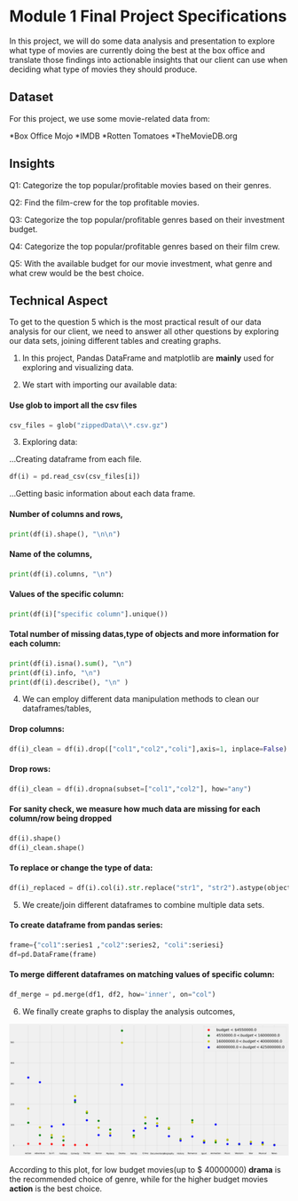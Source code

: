 # Module 1 Final Project Specifications

In this project, we will do some data analysis and presentation to explore what type of movies are currently doing the best at the box office and translate those findings into actionable insights that our client can use when deciding what type of movies they should produce.


## Dataset

For this project, we use some movie-related data from:

*Box Office Mojo
*IMDB
*Rotten Tomatoes
*TheMovieDB.org


## Insights

Q1: Categorize the top popular/profitable movies based on their genres.

Q2: Find the film-crew for the top profitable movies.

Q3: Categorize the top popular/profitable genres based on their investment budget.

Q4: Categorize the top popular/profitable genres based on their film crew.

Q5: With the available budget for our movie investment, what genre and what crew would be the best choice.


## Technical Aspect

To get to the question 5 which is the most practical result of our data analysis for our client, we need to answer all other questions by exploring our data sets, joining different tables and creating graphs.

1. In this project, Pandas DataFrame and matplotlib are **mainly** used for exploring and visualizing data.

2. We start with importing our available data:

#### Use glob to import all the csv files
```python
csv_files = glob("zippedData\\*.csv.gz")
```

3. Exploring data:

...Creating dataframe from each file.

```python
df(i) = pd.read_csv(csv_files[i])
```
...Getting basic information about each data frame.

#### Number of columns and rows,
```python
print(df(i).shape(), "\n\n")
```

#### Name of the columns,
```python
print(df(i).columns, "\n")
```

#### Values of the specific column:
```python
print(df(i)["specific column"].unique())
```

#### Total number of missing datas,type of objects and more information for each column:
```python
print(df(i).isna().sum(), "\n")
print(df(i).info, "\n")
print(df(i).describe(), "\n" )
```

4. We can employ different data manipulation methods to clean our dataframes/tables,

#### Drop columns:
```python
df(i)_clean = df(i).drop(["col1","col2","coli"],axis=1, inplace=False)
```

#### Drop rows:
```python
df(i)_clean = df(i).dropna(subset=["col1","col2"], how="any")
```

#### For sanity check, we measure how much data are missing for each column/row being dropped
```python
df(i).shape()
df(i)_clean.shape()
```

#### To replace or change the type of data:
```python
df(i)_replaced = df(i).col(i).str.replace("str1", "str2").astype(objecttype)
```

5. We create/join different dataframes to combine multiple data sets.

#### To create dataframe from pandas series:
```python
frame={"col1":series1 ,"col2":series2, "coli":seriesi}
df=pd.DataFrame(frame)
```
#### To merge different dataframes on matching values of specific column:
```python
df_merge = pd.merge(df1, df2, how='inner', on="col")
```

6. We finally create graphs to display the analysis outcomes,

![alt text](https://github.com/FarnazG/dsc-mod-1-project-v2-1-online-ds-ft-120919/blob/master/graphs/image.png "scatter graph")


According to this plot, for low budget movies(up to $ 40000000) **drama** is the recommended choice of genre, while for the higher budget movies **action** is the best choice.

